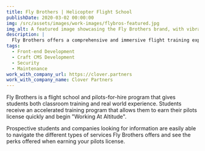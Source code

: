 ```yaml
---
title: Fly Brothers | Helicopter Flight School
publishDate: 2020-03-02 00:00:00
img: /src/assets/images/work-images/flybros-featured.jpg
img_alt: A featured image showcasing the Fly Brothers brand, with vibrant colors symbolizing the dynamic and high-energy nature of helicopter flight training.
description: |
  Fly Brothers offers a comprehensive and immersive flight training experience, combining classroom instruction with hands-on practice. With a focus on efficiency and excellence, the program equips aspiring pilots with the skills and certifications needed to soar into their aviation careers. Whether you're a student aiming to earn your pilot's license or a company seeking professional flight services, Fly Brothers delivers expertise and reliability at every altitude.
tags:
  - Front-end Development
  - Craft CMS Development
  - Security
  - Maintenance
work_with_company_url: https://clover.partners
work_with_company_name: Clover Partners
---
```


Fly Brothers is a flight school and pilots-for-hire program that gives students both classroom training and real world experience. Students receive an accelerated training program that allows them to earn their pilots license quickly and begin "Working At Altitude".

Prospective students and companies looking for information are easily able to navigate the different types of services Fly Brothers offers and see the perks offered when earning your pilots license.
